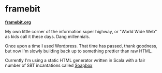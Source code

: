 framebit
========

[**framebit.org**](http://framebit.org/)

My own little corner of the information super highway, or "World Wide Web" as kids call it these days. Dang millennials.

Once upon a time I used Wordpress. 
That time has passed, thank goodness, but now I'm slowly building back up to something prettier than raw HTML.

Currently I'm using a static HTML generator written in Scala with a fair number of SBT incantations called [Soapbox](https://github.com/ecurtin/Soapbox)